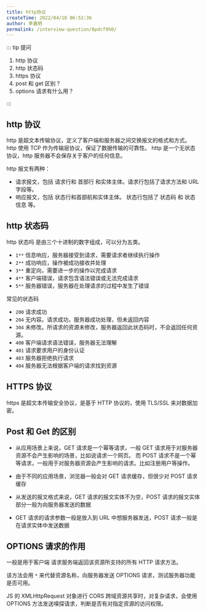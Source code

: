 ```yaml
---
title: http协议
createTime: 2022/04/18 06:52:36
author: 李嘉明
permalink: /interview-question/6pdcf9h0/
---
```


::: tip 提问

1. http 协议
2. http 状态码
3. https 协议
4. post 和 get 区别？
5. options 请求有什么用？

:::

## http 协议

http 是超文本传输协议，定义了客户端和服务器之间交换报文的格式和方式。
http 使用 TCP 作为传输层协议，保证了数据传输的可靠性。
http 是一个无状态协议，http 服务器不会保存关于客户的任何信息。

http 报文有两种：

- 请求报文，包括 请求行和 首部行 和实体主体。请求行包括了请求方法和 URL 字段等。
- 响应报文，包括 状态行和首部航和实体主体。 状态行包括了 状态码 和 状态信息 等。

## http 状态码

http 状态吗 是由三个十进制的数字组成，可以分为五类。

- `1**` 信息响应，服务器接受到请求，需要请求者继续执行操作
- `2**` 成功响应，操作被成功接收并处理
- `3**` 重定向，需要进一步的操作以完成请求
- `4**` 客户端错误，请求包含语法错误或无法完成请求
- `5**` 服务器错误，服务器在处理请求的过程中发生了错误

常见的状态码

- `200` 请求成功
- `204` 无内容。请求成功，服务器成功处理，但未返回内容
- `304` 未修改。所请求的资源未修改，服务器返回此状态码时，不会返回任何资源。
- `400` 客户端请求语法错误，服务器无法理解
- `401` 请求要求用户的身份认证
- `403` 服务器拒绝执行请求
- `404` 服务器无法根据客户端的请求找到资源

## HTTPS 协议

https 是超文本传输安全协议，是基于 HTTP 协议的，使用 TLS/SSL 来对数据加密。

## Post 和 Get 的区别

- 从应用场景上来说，GET 请求是一个幂等请求，一般 GET 请求用于对服务器资源不会产生影响的场景，比如说请求一个网页。
  而 POST 请求不是一个幂等请求，一般用于对服务器资源会产生影响的请求。比如注册用户等操作。

- 由于不同的应用场景，浏览器一般会对 GET 请求缓存，但很少对 POST 请求缓存
- 从发送的报文格式来说，GET 请求的报文实体不为空，POST 请求的报文实体部分一般为向服务器发送的数据

- GET 请求的请求参数一般是放入到 URL 中想服务器发送，POST 请求一般是在请求实体中发送数据

## OPTIONS 请求的作用

一般是用于客户端 请求服务端返回该资源所支持的所有 HTTP 请求方法。

该方法会用 `*` 来代替资源名称，向服务器发送 OPTIONS 请求，测试服务器功能是否可用。

JS 的 XMLHttpRequest 对象进行 CORS 跨域资源共享时，对复杂请求，会使用 OPTIONS 方法发送嗅探请求，判断是否有对指定资源的访问权限。
